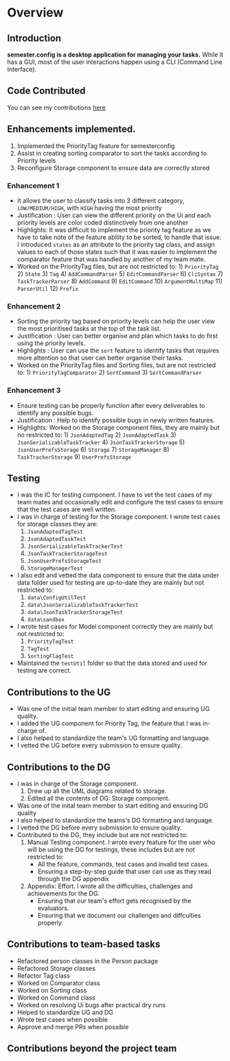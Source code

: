 # Overview

## Introduction

**semester.config is a desktop application for managing your tasks.**
While it has a GUI, most of the user interactions happen using a CLI (Command Line Interface).

## Code Contributed
You can see my contributions [here](https://nus-cs2103-ay2021s2.github.io/tp-dashboard/?search=&sort=groupTitle&sortWithin=title&timeframe=commit&mergegroup=&groupSelect=groupByRepos&breakdown=true&checkedFileTypes=docs~functional-code~test-code~other&since=)

## Enhancements implemented.
1) Implemented the PriorityTag feature for semesterconfig
2) Assist in creating sorting comparator to sort the tasks according to Priority levels
3) Reconfigure Storage component to ensure data are correctly stored

### Enhancement 1
* It allows the user to classify tasks into 3 different category, `LOW/MEDIUM/HIGH`, with `HIGH` having the most priority
* Justification : User can view the different priority on the Ui and each priority levels are color coded distinctively from one another
* Highlights: It was difficult to implement the priority tag feature as we have to take note of the feature ability to be sorted, to handle that issue. I introduced `states` as an attribute to the priority tag class, and assign values to each of those states such that it was easier to implement the comparator feature that was handled by another of my team mate.
* Worked on the PriorityTag files, but are not restricted to:
        1) `PriorityTag`
        2) `State`
        3) `Tag`
        4) `AddCommandParser`
        5) `EditCommandParser`
        6) `CliSyntax`
        7) `TaskTrackerParser`
        8) `AddCommand`
        9) `EditCommand`
        10) `ArgumentMultiMap`
        11) `ParserUtil`
        12) `Prefix`

### Enhancement 2
* Sorting the priority tag based on priority levels can help the user view the most prioritised tasks at the top of the task list. 
* Justification : User can better organise and plan which tasks to do first using the priority levels.
* Highlights : User can use the `sort` feature to identify tasks that requires more attention so that user can better organise their tasks.
* Worked on the PriorityTag files and Sorting files, but are not restricted to:
        1) `PriorityTagComparator`
        2) `SortCommand`
        3) `SortCommandParser`

### Enhancement 3
* Ensure testing can be properly function after every deliverables to identify any possible bugs.
* Justification : Help to identify possible bugs in newly written features.
* Highlights: Worked on the Storage component files, they are mainly but no restricted to:
        1) `JsonAdaptedTag`
        2) `JsonAdaptedTask`
        3) `JsonSerializableTaskTracker`
        4) `JsonTaskTrackerStorage`
        5) `JsonUserPrefsStorage`
        6) `Storage`
        7) `StorageManager`
        8) `TaskTrackerStorage`
        9) `UserPrefsStorage`


## Testing
* I was the IC for testing component. I have to vet the test cases of my team mates and occasionally edit and configure the test cases to ensure that the test cases are well written. 
* I was in charge of testing for the Storage component. I wrote test cases for storage classes they are:
    1. `JsonAdaptedTagTest`
    2. `JsonAdaptedTaskTest`
    3. `JsonSerializableTaskTrackerTest`
    4. `JsonTaskTrackerStorageTest`
    5. `JsonUserPrefsStorageTest`
    6. `StorageManagerTest`
* I also edit and vetted the data component to ensure that the data under data folder used for testing are up-to-date they are mainly but not restricted to:
    1. `data\ConfigUtilTest`
    2. `data\JsonSerializableTaskTrackerTest`
    3. `data\JsonTaskTrackerStorageTest`
    4. `data\sandbox`
* I wrote test cases for Model component correctly they are mainly but not restricted to:
    1. `PriorityTagTest`
    2. `TagTest`
    3. `SortingFlagTest`
* Maintained the `testUtil` folder so that the data stored and used for testing are correct. 

## Contributions to the UG
* Was one of the initial team member to start editing and ensuring UG quality.
* I added the UG component for Priority Tag, the feature that I was in-charge of. 
* I also helped to standardize the team's UG formatting and language. 
* I vetted the UG before every submission to ensure quality. 

## Contributions to the DG
* I was in charge of the Storage component.
    1. Drew up all the UML diagrams related to storage.
    2. Edited all the contents of DG: Storage component. 
* Was one of the inital team member to start editing and ensuring DG quality
* I also helped to standardize the teams's DG formatting and language.
* I vetted the DG before every submission to ensure quality.
* Contributed to the DG, they include but are not restricted to:
    1. Manual Testing component. I wrote every feature for the user who will be using the DG for testings, these includes but are not restricted to:
        * All the feature, commands, test cases and invalid test cases.
        * Ensuring a step-by-step guide that user can use as they read through the DG appendix
    1. Appendix: Effort. I wrote all the difficulties, challenges and achievements for the DG. 
        * Ensuring that our team's effort gets recognised by the evaluators.
        * Ensuring that we document our challenges and diffculties properly. 

## Contributions to team-based tasks
* Refactored person classes in the Person package
* Refactored Storage classes 
* Refactor Tag class
* Worked on Comparator class 
* Worked on Sorting class
* Worked on Command class
* Worked on resolving Ui bugs after practical dry runs
* Helped to standardize UG and DG
* Wrote test cases when possible
* Approve and merge PRs when possible

## Contributions beyond the project team


